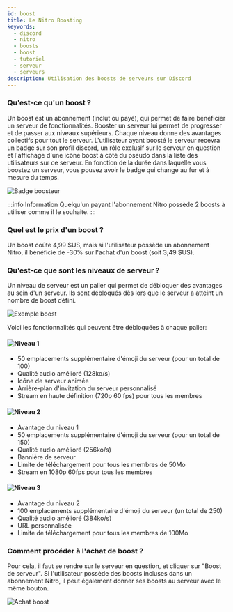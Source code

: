 ```yaml
---
id: boost
title: Le Nitro Boosting
keywords:
  - discord
  - nitro
  - boosts
  - boost
  - tutoriel
  - serveur
  - serveurs
description: Utilisation des boosts de serveurs sur Discord
---
```


### Qu'est-ce qu'un boost ?
Un boost est un abonnement (inclut ou payé), qui permet de faire bénéficier un serveur de fonctionnalités. Booster un serveur lui permet de progresser et de passer aux niveaux supérieurs. Chaque niveau donne des avantages collectifs pour tout le serveur. L'utilisateur ayant boosté le serveur recevra un badge sur son profil discord, un rôle exclusif sur le serveur en question et l'affichage d'une icône boost à côté du pseudo dans la liste des utilisateurs sur ce serveur. En fonction de la durée dans laquelle vous boostez un serveur, vous pouvez avoir le badge qui change au fur et à mesure du temps.

![Badge boosteur](https://i.discord.fr/jZ6.png)

:::info Information
Quelqu'un payant l'abonnement Nitro possède 2 boosts à utiliser comme il le souhaite.
:::

### Quel est le prix d'un boost ?
Un boost coûte 4,99 $US, mais si l'utilisateur possède un abonnement Nitro, il bénéficie de -30% sur l'achat d'un boost (soit 3;49 $US).

### Qu'est-ce que sont les niveaux de serveur ?
Un niveau de serveur est un palier qui permet de débloquer des avantages au sein d'un serveur. Ils sont débloqués dès lors que le serveur a atteint un nombre de boost défini.

![Exemple boost](https://i.discord.fr/fda.png)

Voici les fonctionnalités qui peuvent être débloquées à chaque palier:

#### ![Niveau 1](https://i.discord.fr/Mqp.png)
* 50 emplacements supplémentaire d'émoji du serveur (pour un total de 100)
* Qualité audio amélioré (128ko/s)
* Icône de serveur animée
* Arrière-plan d'invitation du serveur personnalisé
* Stream en haute définition (720p 60 fps) pour tous les membres

#### ![Niveau 2](https://i.discord.fr/2tw.png)
* Avantage du niveau 1
* 50 emplacements supplémentaire d'émoji du serveur (pour un total de 150)
* Qualité audio amélioré (256ko/s)
* Bannière de serveur
* Limite de téléchargement pour tous les membres de 50Mo
* Stream en 1080p 60fps pour tous les membres

#### ![Niveau 3](https://i.discord.fr/NDb.png)
* Avantage du niveau 2
* 100 emplacements supplémentaire d'émoji du serveur (un total de 250)
* Qualité audio amélioré (384ko/s)
* URL personnalisée
* Limite de téléchargement pour tous les membres de 100Mo

### Comment procéder à l'achat de boost ?
Pour cela, il faut se rendre sur le serveur en question, et cliquer sur "Boost de serveur". Si l'utilisateur possède des boosts incluses dans un abonnement Nitro, il peut également donner ses boosts au serveur avec le même bouton.

![Achat boost](https://i.discord.fr/Qel.gif)
